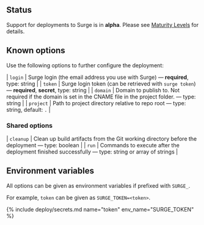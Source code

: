 ## Status

Support for deployments to Surge is in **alpha**. Please see [Maturity Levels](/user/deployment-v2#maturity-levels) for details.
## Known options

Use the following options to further configure the deployment:

| `login` | Surge login (the email address you use with Surge) &mdash; **required**, type: string |
| `token` | Surge login token (can be retrieved with `surge token`) &mdash; **required**, **secret**, type: string |
| `domain` | Domain to publish to. Not required if the domain is set in the CNAME file in the project folder. &mdash; type: string |
| `project` | Path to project directory relative to repo root &mdash; type: string, default: `.` |

### Shared options

| `cleanup` | Clean up build artifacts from the Git working directory before the deployment &mdash; type: boolean |
| `run` | Commands to execute after the deployment finished successfully &mdash; type: string or array of strings |

## Environment variables

All options can be given as environment variables if prefixed with `SURGE_`.

For example, `token` can be given as `SURGE_TOKEN=<token>`.

{% include deploy/secrets.md name="token" env_name="SURGE_TOKEN" %}